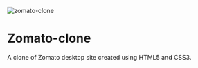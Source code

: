 ![zomato-clone](https://user-images.githubusercontent.com/77953223/130392520-38da9841-4e36-4484-b53b-f7c253558669.PNG)
# Zomato-clone
A clone of Zomato desktop site created using HTML5 and CSS3. 

